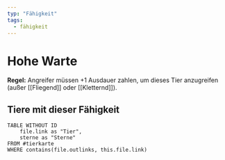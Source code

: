 ```yaml
---
typ: "Fähigkeit"
tags:
  - fähigkeit
---
```


# Hohe Warte
**Regel:** Angreifer müssen +1 Ausdauer zahlen, um dieses Tier anzugreifen (außer [[Fliegend]] oder [[Kletternd]]).
## Tiere mit dieser Fähigkeit  

```dataview
TABLE WITHOUT ID   
	file.link as "Tier",   
	sterne as "Sterne" 
FROM #tierkarte
WHERE contains(file.outlinks, this.file.link)
````



